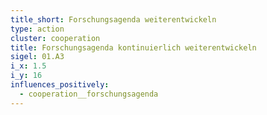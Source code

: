 ```yaml
---
title_short: Forschungsagenda weiterentwickeln
type: action
cluster: cooperation
title: Forschungsagenda kontinuierlich weiterentwickeln
sigel: 01.A3
i_x: 1.5
i_y: 16
influences_positively:
  - cooperation__forschungsagenda
---
```

